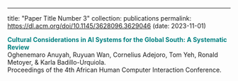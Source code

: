 ---
title: "Paper Title Number 3"
collection: publications
permalink: https://dl.acm.org/doi/10.1145/3628096.3629046
(date: 2023-11-01)

<strong style="color:teal">Cultural Considerations in AI Systems for the Global South: A Systematic Review</strong>
<br>
Oghenemaro Anuyah, Ruyuan Wan, Cornelius Adejoro, Tom Yeh, Ronald Metoyer, & Karla Badillo-Urquiola.
<br>
Proceedings of the 4th African Human Computer Interaction Conference.


[//]: # (excerpt: 'This paper is about the number 3. The number 4 is left for future work.')
[//]: # (date: 2015-10-01)

[//]: # (venue: 'Journal 1')

[//]: # (paperurl: 'http://academicpages.github.io/files/paper3.pdf')

[//]: # (citation: 'Your Name, You. &#40;2015&#41;. &quot;Paper Title Number 3.&quot; <i>Journal 1</i>. 1&#40;3&#41;.')

[//]: # (---)

[//]: # (This paper is about the number 3. The number 4 is left for future work.)

[//]: # ()
[//]: # ([Download paper here]&#40;http://academicpages.github.io/files/paper3.pdf&#41;)

[//]: # ()
[//]: # (Recommended citation: Your Name, You. &#40;2015&#41;. "Paper Title Number 3." <i>Journal 1</i>. 1&#40;3&#41;.)
